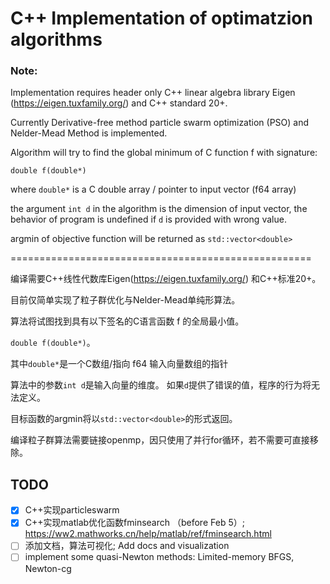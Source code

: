 # C++ Implementation of optimatzion algorithms
### Note:
Implementation requires header only C++ linear algebra library Eigen (https://eigen.tuxfamily.org/)
and C++ standard 20+.

Currently Derivative-free method particle swarm optimization (PSO) and Nelder-Mead Method is implemented.

Algorithm will try to find the global minimum of C function f with signature:

`double f(double*)`

where `double*` is a C double array / pointer to input vector (f64 array)

the argument `int d` in the algorithm is the dimension of input vector,
the behavior of program is undefined if `d` is provided with wrong value.

argmin of objective function will be returned as `std::vector<double>`

====================================================

编译需要C++线性代数库Eigen(https://eigen.tuxfamily.org/)
和C++标准20+。

目前仅简单实现了粒子群优化与Nelder-Mead单纯形算法。

算法将试图找到具有以下签名的C语言函数 f 的全局最小值。

`double f(double*)`。

其中`double*`是一个C数组/指向 f64 输入向量数组的指针

算法中的参数`int d`是输入向量的维度。
如果`d`提供了错误的值，程序的行为将无法定义。

目标函数的argmin将以`std::vector<double>`的形式返回。

编译粒子群算法需要链接openmp，因只使用了并行for循环，若不需要可直接移除。

## TODO
- [X] C++实现particleswarm
- [X] C++实现matlab优化函数fminsearch （before Feb 5）; https://ww2.mathworks.cn/help/matlab/ref/fminsearch.html
- [ ] 添加文档，算法可视化; Add docs and visualization
- [ ] implement some quasi-Newton methods: Limited-memory BFGS, Newton-cg
